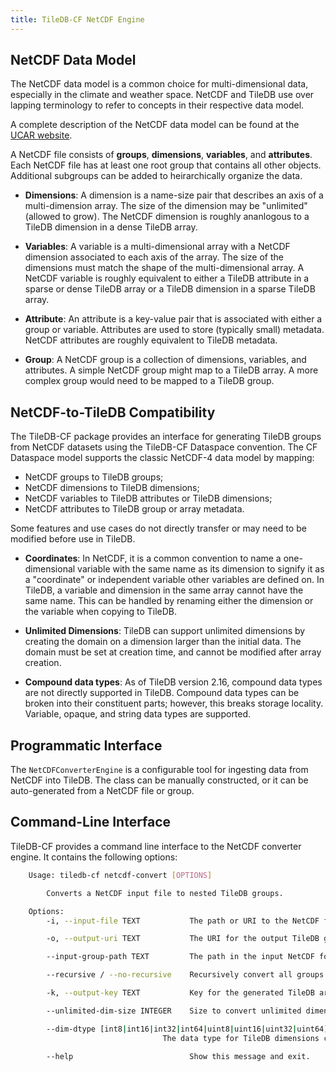 ```yaml
---
title: TileDB-CF NetCDF Engine
---
```


## NetCDF Data Model
The NetCDF data model is a common choice for multi-dimensional data, especially in the climate and weather space. NetCDF and TileDB use over lapping terminology to refer to concepts in their respective data model.

A complete description of the NetCDF data model can be found at the [UCAR website](https://www.unidata.ucar.edu/software/netcdf/docs/netcdf_data_model.html).

A NetCDF file consists of **groups**, **dimensions**, **variables**, and **attributes**. Each NetCDF file has at least one root group that contains all other objects. Additional subgroups can be added to heirarchically organize the data.

* **Dimensions**: A dimension is a name-size pair that describes an axis of a multi-dimension array. The size of the dimension may be "unlimited" (allowed to grow). The NetCDF dimension is roughly ananlogous to a TileDB dimension in a dense TileDB array.

* **Variables**: A variable is a multi-dimensional array with a NetCDF dimension associated to each axis of the array. The size of the dimensions must match the shape of the multi-dimensional array. A NetCDF variable is roughly equivalent to either a TileDB attribute in a sparse or dense TileDB array or a TileDB dimension in a sparse TileDB array.

* **Attribute**: An attribute is a key-value pair that is associated with either a group or variable. Attributes are used to store (typically small) metadata. NetCDF attributes are roughly equivalent to TileDB metadata.

* **Group**: A NetCDF group is a collection of dimensions, variables, and attributes. A simple NetCDF group might map to a TileDB array. A more complex group would need to be mapped to a TileDB group.


## NetCDF-to-TileDB Compatibility

The TileDB-CF package provides an interface for generating TileDB groups from NetCDF datasets using the TileDB-CF Dataspace convention. The CF Dataspace model supports the classic NetCDF-4 data model by mapping:

* NetCDF groups to TileDB groups;
* NetCDF dimensions to TileDB dimensions;
* NetCDF variables to TileDB attributes or TileDB dimensions;
* NetCDF attributes to TileDB group or array metadata.

Some features and use cases do not directly transfer or may need to be modified before use in TileDB.

* **Coordinates**: In NetCDF, it is a common convention to name a one-dimensional variable with the same name as its dimension to signify it as a "coordinate" or independent variable other variables are defined on. In TileDB, a variable and dimension in the same array cannot have the same name. This can be handled by renaming either the dimension or the variable when copying to TileDB.

* **Unlimited Dimensions**: TileDB can support unlimited dimensions by creating the domain on a dimension larger than the initial data. The domain must be set at creation time, and cannot be modified after array creation.

* **Compound data types**: As of TileDB version 2.16, compound data types are not directly supported in TileDB. Compound data types can be broken into their constituent parts; however, this breaks storage locality. Variable, opaque, and string data types are supported.


## Programmatic Interface

The `NetCDFConverterEngine` is a configurable tool for ingesting data from NetCDF into TileDB. The class can be manually constructed, or it can be auto-generated from a NetCDF file or group.

## Command-Line Interface

TileDB-CF provides a command line interface to the NetCDF converter engine. It contains the following options:

```bash
    Usage: tiledb-cf netcdf-convert [OPTIONS]

        Converts a NetCDF input file to nested TileDB groups.

    Options:
        -i, --input-file TEXT           The path or URI to the NetCDF file that will be converted.  [required]

        -o, --output-uri TEXT           The URI for the output TileDB group. [required]

        --input-group-path TEXT         The path in the input NetCDF for the root group that will be converted.  [default: /]

        --recursive / --no-recursive    Recursively convert all groups contained in the input group path.  [default: True]

        -k, --output-key TEXT           Key for the generated TileDB arrays.

        --unlimited-dim-size INTEGER    Size to convert unlimited dimensions to. [default: 10000]

        --dim-dtype [int8|int16|int32|int64|uint8|uint16|uint32|uint64]
                                  The data type for TileDB dimensions created from converted NetCDF.  [default: uint64]

        --help                          Show this message and exit.
```
